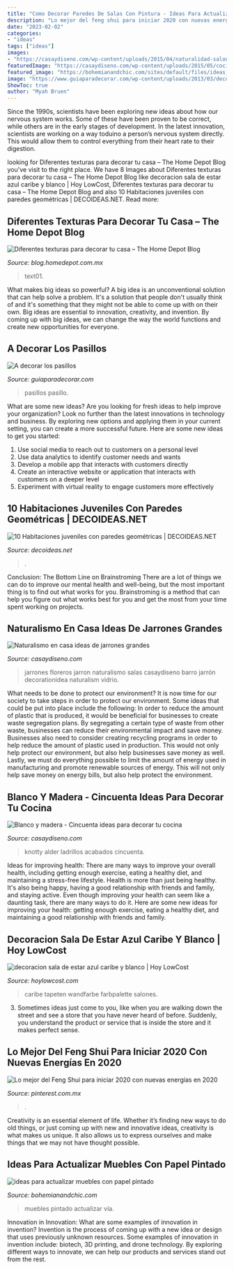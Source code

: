 ```yaml
---
title: "Como Decorar Paredes De Salas Con Pintura - Ideas Para Actualizar Muebles Con Papel Pintado"
description: "Lo mejor del feng shui para iniciar 2020 con nuevas energías en 2020"
date: "2023-02-02"
categories:
- "ideas"
tags: ["ideas"]
images:
- "https://casaydiseno.com/wp-content/uploads/2015/04/naturalidad-salon-ideas-jarron-grande-rattan.jpg"
featuredImage: "https://casaydiseno.com/wp-content/uploads/2015/05/cocina-ristica-pared-ladrillos.jpg"
featured_image: "https://bohemianandchic.com/sites/default/files/ideas_para_actualizar_muebles_con_papel_pintado_17.jpg"
image: "https://www.guiaparadecorar.com/wp-content/uploads/2013/03/decoracion-de-pasillos-06-480x640.jpg"
ShowToc: true
author: "Myah Bruen"
---
```



Since the 1990s, scientists have been exploring new ideas about how our nervous system works. Some of these have been proven to be correct, while others are in the early stages of development. In the latest innovation, scientists are working on a way toduino a person’s nervous system directly. This would allow them to control everything from their heart rate to their digestion.

	

		
looking for Diferentes texturas para decorar tu casa – The Home Depot Blog you've visit to the right place. We have 8 Images about Diferentes texturas para decorar tu casa – The Home Depot Blog like decoracion sala de estar azul caribe y blanco | Hoy LowCost, Diferentes texturas para decorar tu casa – The Home Depot Blog and also 10 Habitaciones juveniles con paredes geométricas | DECOIDEAS.NET. Read more:
		
    
## Diferentes Texturas Para Decorar Tu Casa – The Home Depot Blog

<img loading=lazy src="http://blog.homedepot.com.mx/wp-content/uploads/2016/04/Text01-min.png" onerror="this.onerror=null;this.src='https://tse3.mm.bing.net/th?id=OIP.QD4EaH8XJpxtY9wms99QhgHaE4&amp;pid=15.1';" alt="Diferentes texturas para decorar tu casa – The Home Depot Blog">

_Source: blog.homedepot.com.mx_

>text01. 

	

What makes big ideas so powerful?
A big idea is an unconventional solution that can help solve a problem. It's a solution that people don't usually think of and it's something that they might not be able to come up with on their own. Big ideas are essential to innovation, creativity, and invention. By coming up with big ideas, we can change the way the world functions and create new opportunities for everyone.

    
## A Decorar Los Pasillos

<img loading=lazy src="https://www.guiaparadecorar.com/wp-content/uploads/2013/03/decoracion-de-pasillos-06-480x640.jpg" onerror="this.onerror=null;this.src='https://tse3.mm.bing.net/th?id=OIP._1B1heHRKiiswFEkoc-_mAHaJ4&amp;pid=15.1';" alt="A decorar los pasillos">

_Source: guiaparadecorar.com_

>pasillos pasillo. 

	

What are some new ideas?
Are you looking for fresh ideas to help improve your organization? Look no further than the latest innovations in technology and business. By exploring new options and applying them in your current setting, you can create a more successful future. Here are some new ideas to get you started: 
1. Use social media to reach out to customers on a personal level 
2. Use data analytics to identify customer needs and wants 
3. Develop a mobile app that interacts with customers directly 
4. Create an interactive website or application that interacts with customers on a deeper level 
5. Experiment with virtual reality to engage customers more effectively 

    
## 10 Habitaciones Juveniles Con Paredes Geométricas | DECOIDEAS.NET

<img loading=lazy src="http://www.decoideas.net/wp-content/uploads/2017/03/paredes-geometricas-1.jpg" onerror="this.onerror=null;this.src='https://tse3.mm.bing.net/th?id=OIP.vU3PbbYH8yPgsrdgsHofgAHaJ_&amp;pid=15.1';" alt="10 Habitaciones juveniles con paredes geométricas | DECOIDEAS.NET">

_Source: decoideas.net_

>. 

	

Conclusion: The Bottom Line on Brainstroming
There are a lot of things we can do to improve our mental health and well-being, but the most important thing is to find out what works for you. Brainstroming is a method that can help you figure out what works best for you and get the most from your time spent working on projects.

    
## Naturalismo En Casa Ideas De Jarrones Grandes

<img loading=lazy src="https://casaydiseno.com/wp-content/uploads/2015/04/naturalidad-salon-ideas-jarron-grande-rattan.jpg" onerror="this.onerror=null;this.src='https://tse3.mm.bing.net/th?id=OIP.wwIViuzrVrNwkWh1PgdVEQHaLH&amp;pid=15.1';" alt="Naturalismo en casa ideas de jarrones grandes">

_Source: casaydiseno.com_

>jarrones floreros jarron naturalismo salas casaydiseno barro jarrón decorationidea naturalism vidrio. 

	

What needs to be done to protect our environment?
It is now time for our society to take steps in order to protect our environment. Some ideas that could be put into place include the following:
In order to reduce the amount of plastic that is produced, it would be beneficial for businesses to create waste segregation plans. By segregating a certain type of waste from other waste, businesses can reduce their environmental impact and save money. Businesses also need to consider creating recycling programs in order to help reduce the amount of plastic used in production. This would not only help protect our environment, but also help businesses save money as well. Lastly, we must do everything possible to limit the amount of energy used in manufacturing and promote renewable sources of energy. This will not only help save money on energy bills, but also help protect the environment.

    
## Blanco Y Madera - Cincuenta Ideas Para Decorar Tu Cocina

<img loading=lazy src="https://casaydiseno.com/wp-content/uploads/2015/05/cocina-ristica-pared-ladrillos.jpg" onerror="this.onerror=null;this.src='https://tse4.mm.bing.net/th?id=OIP.NJiBMMu9_gEHZFPioDK4jwHaE7&amp;pid=15.1';" alt="Blanco y madera - Cincuenta ideas para decorar tu cocina">

_Source: casaydiseno.com_

>knotty alder ladrillos acabados cincuenta. 

	

Ideas for improving health: There are many ways to improve your overall health, including getting enough exercise, eating a healthy diet, and maintaining a stress-free lifestyle.
Health is more than just being healthy. It's also being happy, having a good relationship with friends and family, and staying active. Even though improving your health can seem like a daunting task, there are many ways to do it. Here are some new ideas for improving your health: getting enough exercise, eating a healthy diet, and maintaining a good relationship with friends and family.

    
## Decoracion Sala De Estar Azul Caribe Y Blanco | Hoy LowCost

<img loading=lazy src="https://hoylowcost.com/wp-content/uploads/2015/11/decoracion-sala-de-estar-azul-caribe-y-blanco.jpg" onerror="this.onerror=null;this.src='https://tse4.mm.bing.net/th?id=OIP.7-sBq7osh10hxeSke8pmwwHaHa&amp;pid=15.1';" alt="decoracion sala de estar azul caribe y blanco | Hoy LowCost">

_Source: hoylowcost.com_

>caribe tapeten wandfarbe farbpalette salones. 

	

3. Sometimes ideas just come to you, like when you are walking down the street and see a store that you have never heard of before. Suddenly, you understand the product or service that is inside the store and it makes perfect sense.

    
## Lo Mejor Del Feng Shui Para Iniciar 2020 Con Nuevas Energías En 2020

<img loading=lazy src="https://i.pinimg.com/736x/c3/e6/a8/c3e6a85d5d0d8ad0147a8522152fbf94.jpg" onerror="this.onerror=null;this.src='https://tse1.mm.bing.net/th?id=OIP.pftV_gRQVUgjawB11deHwwHaKN&amp;pid=15.1';" alt="Lo mejor del Feng Shui para iniciar 2020 con nuevas energías en 2020">

_Source: pinterest.com.mx_

>. 

	

Creativity is an essential element of life. Whether it’s finding new ways to do old things, or just coming up with new and innovative ideas, creativity is what makes us unique. It also allows us to express ourselves and make things that we may not have thought possible.

    
## Ideas Para Actualizar Muebles Con Papel Pintado

<img loading=lazy src="https://bohemianandchic.com/sites/default/files/ideas_para_actualizar_muebles_con_papel_pintado_17.jpg" onerror="this.onerror=null;this.src='https://tse1.mm.bing.net/th?id=OIP.PeOD10j7m-kw8BM6VAtx_gHaJ3&amp;pid=15.1';" alt="ideas para actualizar muebles con papel pintado">

_Source: bohemianandchic.com_

>muebles pintado actualizar vía. 

	

Innovation in Innovation: What are some examples of innovation in invention?
Invention is the process of coming up with a new idea or design that uses previously unknown resources. Some examples of innovation in invention include: biotech, 3D printing, and drone technology. By exploring different ways to innovate, we can help our products and services stand out from the rest.

